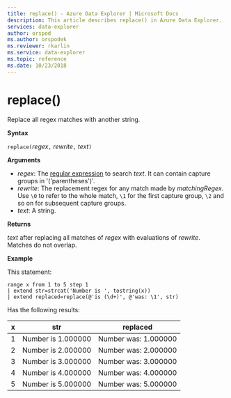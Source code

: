 ```yaml
---
title: replace() - Azure Data Explorer | Microsoft Docs
description: This article describes replace() in Azure Data Explorer.
services: data-explorer
author: orspod
ms.author: orspodek
ms.reviewer: rkarlin
ms.service: data-explorer
ms.topic: reference
ms.date: 10/23/2018
---
```

# replace()

Replace all regex matches with another string.

**Syntax**

`replace(`*regex*`,` *rewrite*`,` *text*`)`

**Arguments**

* *regex*: The [regular expression](https://github.com/google/re2/wiki/Syntax) to search *text*. It can contain capture groups in '('parentheses')'. 
* *rewrite*: The replacement regex for any match made by *matchingRegex*. Use `\0` to refer to the whole match, `\1` for the first capture group, `\2` and so on for subsequent capture groups.
* *text*: A string.

**Returns**

*text* after replacing all matches of *regex* with evaluations of *rewrite*. Matches do not overlap.

**Example**

This statement:

```kusto
range x from 1 to 5 step 1
| extend str=strcat('Number is ', tostring(x))
| extend replaced=replace(@'is (\d+)', @'was: \1', str)
```

Has the following results:

| x    | str | replaced|
|---|---|---|
| 1    | Number is 1.000000  | Number was: 1.000000|
| 2    | Number is 2.000000  | Number was: 2.000000|
| 3    | Number is 3.000000  | Number was: 3.000000|
| 4    | Number is 4.000000  | Number was: 4.000000|
| 5    | Number is 5.000000  | Number was: 5.000000|
 